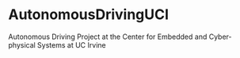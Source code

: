 # AutonomousDrivingUCI
Autonomous Driving Project at the Center for Embedded and Cyber-physical Systems at UC Irvine
